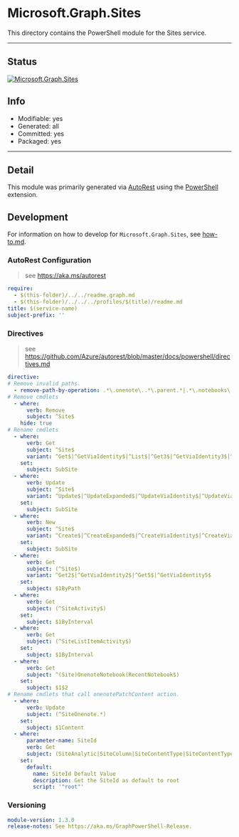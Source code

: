 <!-- region Generated -->
# Microsoft.Graph.Sites
This directory contains the PowerShell module for the Sites service.

---
## Status
[![Microsoft.Graph.Sites](https://img.shields.io/powershellgallery/v/Microsoft.Graph.Sites.svg?style=flat-square&label=Microsoft.Graph.Sites "Microsoft.Graph.Sites")](https://www.powershellgallery.com/packages/Microsoft.Graph.Sites/)

## Info
- Modifiable: yes
- Generated: all
- Committed: yes
- Packaged: yes

---
## Detail
This module was primarily generated via [AutoRest](https://github.com/Azure/autorest) using the [PowerShell](https://github.com/Azure/autorest.powershell) extension.

## Development
For information on how to develop for `Microsoft.Graph.Sites`, see [how-to.md](how-to.md).
<!-- endregion -->

### AutoRest Configuration

> see https://aka.ms/autorest

``` yaml
require:
  - $(this-folder)/../../readme.graph.md
  - $(this-folder)/../../../profiles/$(title)/readme.md
title: $(service-name)
subject-prefix: ''
```

### Directives

> see https://github.com/Azure/autorest/blob/master/docs/powershell/directives.md

``` yaml
directive:
# Remove invalid paths.
  - remove-path-by-operation: .*\.onenote\..*\.parent.*|.*\.notebooks\.section.*|.*\.sectionGroups\.section.*|.*\.sections\.pages.*|sites\..*_(Create|Get|Update|Delete)Activities$|sites\..*\.activities.*|^sites_(remove|add)$
# Remove cmdlets
  - where:
      verb: Remove
      subject: ^Site$
    hide: true
# Rename cmdlets
  - where:
      verb: Get
      subject: ^Site$
      variant: ^Get$|^GetViaIdentity$|^List$|^Get3$|^GetViaIdentity3$|^List2$
    set:
      subject: SubSite
  - where:
      verb: Update
      subject: ^Site$
      variant: ^Update$|^UpdateExpanded$|^UpdateViaIdentity$|^UpdateViaIdentityExpanded$|^Update2$|^UpdateExpanded2$|^UpdateViaIdentity2$|^UpdateViaIdentityExpanded2$
    set:
      subject: SubSite
  - where:
      verb: New
      subject: ^Site$
      variant: ^Create$|^CreateExpanded$|^CreateViaIdentity$|^CreateViaIdentityExpanded$|^Create2$|^CreateExpanded2$|^CreateViaIdentity1$|^CreateViaIdentityExpanded1$
    set:
      subject: SubSite
  - where:
      verb: Get
      subject: (^Site$)
      variant: ^Get2$|^GetViaIdentity2$|^Get5$|^GetViaIdentity5$
    set:
      subject: $1ByPath
  - where:
      verb: Get
      subject: (^SiteActivity$)
    set:
      subject: $1ByInterval
  - where:
      verb: Get
      subject: (^SiteListItemActivity$)
    set:
      subject: $1ByInterval
  - where:
      verb: Get
      subject: ^(Site)OnenoteNotebook(RecentNotebook$)
    set:
      subject: $1$2
# Rename cmdlets that call onenotePatchContent action.
  - where:
      verb: Update
      subject: (^SiteOnenote.*)
    set:
      subject: $1Content
  - where:
      parameter-name: SiteId
      verb: Get
      subject: (SiteAnalytic|SiteColumn|SiteContentType|SiteContentTypeContentLink|SubSite)
    set:
      default:
        name: SiteId Default Value
        description: Get the SiteId as default to root
        script: '"root"'
```
### Versioning

``` yaml
module-version: 1.3.0
release-notes: See https://aka.ms/GraphPowerShell-Release.
```
